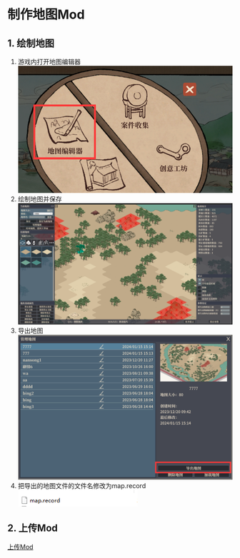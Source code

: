 # 制作地图Mod
## 1. 绘制地图
   1. 游戏内打开地图编辑器
   ![](/images/QQ截图20240227112616.png)
   2. 绘制地图并保存
   ![](/images/QQ截图20240227112554.png)
   3. 导出地图
   ![](/images/QQ截图20240227112521.png)
   3. 把导出的地图文件的文件名修改为map.record
   ![](/images/QQ截图20240227114856.png)
## 2. 上传Mod
[上传Mod](/UploadMod.md)